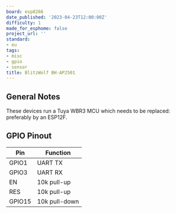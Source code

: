 ```yaml
---
board: esp8266
date_published: '2023-04-23T12:00:00Z'
difficulty: 1
made_for_esphome: false
project_url: ''
standard:
- eu
tags:
- misc
- gpio
- sensor
title: BlitzWolf BH-AP2501
---
```


## General Notes

These devices run a Tuya WBR3 MCU which needs to be replaced: preferably by an ESP12F.

## GPIO Pinout

| Pin    | Function      |
| ------ | ------------- |
| GPIO1  | UART TX       |
| GPIO3  | UART RX       |
| EN     | 10k pull-up   |
| RES    | 10k pull-up   |
| GPIO15 | 10k pull-down |